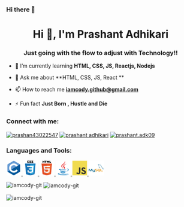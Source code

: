 ### Hi there 👋

<!--
**iamcody-git/iamcody-git** is a ✨ _special_ ✨ repository because its `README.md` (this file) appears on your GitHub profile.

Here are some ideas to get you started:

- 🔭 I’m currently working on ...
- 🌱 I’m currently learning ...
- 👯 I’m looking to collaborate on ...
- 🤔 I’m looking for help with ...
- 💬 Ask me about ...
- 📫 How to reach me: ...
- 😄 Pronouns: ...
- ⚡ Fun fact: ...
-->
<h1 align="center">Hi 👋, I'm Prashant Adhikari</h1>
<h3 align="center">Just going with the flow to adjust with Technology!!</h3>

- 🌱 I’m currently learning **HTML, CSS, JS, Reactjs, Nodejs**

- 💬 Ask me about **HTML, CSS, JS, React **

- 📫 How to reach me **iamcody.github@gmail.com**

- ⚡ Fun fact **Just Born , Hustle and Die**

<h3 align="left">Connect with me:</h3>
<p align="left">
<a href="https://twitter.com/prashan43022547" target="blank"><img align="center" src="https://raw.githubusercontent.com/rahuldkjain/github-profile-readme-generator/master/src/images/icons/Social/twitter.svg" alt="prashan43022547" height="30" width="40" /></a>
<a href="https://fb.com/prashant adhikari" target="blank"><img align="center" src="https://raw.githubusercontent.com/rahuldkjain/github-profile-readme-generator/master/src/images/icons/Social/facebook.svg" alt="prashant adhikari" height="30" width="40" /></a>
<a href="https://instagram.com/prashant.adk09" target="blank"><img align="center" src="https://raw.githubusercontent.com/rahuldkjain/github-profile-readme-generator/master/src/images/icons/Social/instagram.svg" alt="prashant.adk09" height="30" width="40" /></a>
</p>

<h3 align="left">Languages and Tools:</h3>
<p align="left"> <a href="https://www.cprogramming.com/" target="_blank" rel="noreferrer"> <img src="https://raw.githubusercontent.com/devicons/devicon/master/icons/c/c-original.svg" alt="c" width="40" height="40"/> </a> <a href="https://www.w3schools.com/css/" target="_blank" rel="noreferrer"> <img src="https://raw.githubusercontent.com/devicons/devicon/master/icons/css3/css3-original-wordmark.svg" alt="css3" width="40" height="40"/> </a> <a href="https://www.w3.org/html/" target="_blank" rel="noreferrer"> <img src="https://raw.githubusercontent.com/devicons/devicon/master/icons/html5/html5-original-wordmark.svg" alt="html5" width="40" height="40"/> </a> <a href="https://www.java.com" target="_blank" rel="noreferrer"> <img src="https://raw.githubusercontent.com/devicons/devicon/master/icons/java/java-original.svg" alt="java" width="40" height="40"/> </a> <a href="https://developer.mozilla.org/en-US/docs/Web/JavaScript" target="_blank" rel="noreferrer"> <img src="https://raw.githubusercontent.com/devicons/devicon/master/icons/javascript/javascript-original.svg" alt="javascript" width="40" height="40"/> </a> <a href="https://www.mysql.com/" target="_blank" rel="noreferrer"> <img src="https://raw.githubusercontent.com/devicons/devicon/master/icons/mysql/mysql-original-wordmark.svg" alt="mysql" width="40" height="40"/> </a> </p>

<p><img align="left" src="https://github-readme-stats.vercel.app/api/top-langs?username=iamcody-git&show_icons=true&locale=en&layout=compact" alt="iamcody-git" /></p>

<p>&nbsp;<img align="center" src="https://github-readme-stats.vercel.app/api?username=iamcody-git&show_icons=true&locale=en" alt="iamcody-git" /></p>

<p><img align="center" src="https://github-readme-streak-stats.herokuapp.com/?user=iamcody-git&" alt="iamcody-git" /></p>

